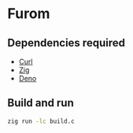 # Furom

## Dependencies required

- [Curl](https://curl.se/)
- [Zig](https://ziglang.org/)
- [Deno](https://deno.land/)

## Build and run

```sh
zig run -lc build.c
```
